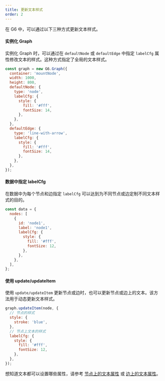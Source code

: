 ```yaml
---
title: 更新文本样式
order: 2
---
```


在 G6 中，可以通过以下三种方式更新文本样式。

#### 实例化 Graph

实例化 Graph 时，可以通过在 `defaultNode` 或 `defaultEdge` 中指定 `labelCfg` 属性修改文本的样式。这种方式指定了全局的文本样式。

```javascript
const graph = new G6.Graph({
  container: 'mountNode',
  width: 1000,
  height: 800,
  defaultNode: {
    type: 'node',
    labelCfg: {
      style: {
        fill: '#fff',
        fontSize: 14,
      },
    },
  },
  defaultEdge: {
    type: 'line-with-arrow',
    labelCfg: {
      style: {
        fill: '#fff',
        fontSize: 14,
      },
    },
  },
});
```

#### 数据中指定 labelCfg

在数据中为每个节点和边指定 `labelCfg` 可以达到为不同节点或边定制不同文本样式的目的。

```javascript
const data = {
  nodes: [
    {
      id: 'node1',
      label: 'node1',
      labelCfg: {
        style: {
          fill: '#fff',
          fontSize: 12,
        },
      },
    },
  ],
};
```

#### 使用 update/updateItem

使用 `update/updateItem` 更新节点或边时，也可以更新节点或边上的文本。该方法用于动态更新文本样式。

```javascript
graph.updateItem(node, {
  // 节点的样式
  style: {
    stroke: 'blue',
  },
  // 节点上文本的样式
  labelCfg: {
    style: {
      fill: '#fff',
      fontSize: 12,
    },
  },
});
```

想知道文本都可以设置哪些属性，请参考 [节点上的文本属性](/zh/docs/manual/middle/elements/nodes/defaultNode/#标签文本-label-及其配置-labelcfg) 或 [边上的文本属性](/zh/docs/manual/middle/elements/edges/defaultEdge/#标签文本-label-及其配置-labelcfg)。
